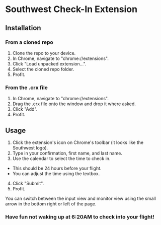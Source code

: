 # Southwest Check-In Extension

## Installation

### From a cloned repo
1. Clone the repo to your device.
2. In Chrome, navigate to "chrome://extensions".
3. Click "Load unpacked extension...".
4. Select the cloned repo folder.
5. Profit.

### From the .crx file
1. In Chrome, navigate to "chrome://extensions".
2. Drag the .crx file onto the window and drop it where asked.
3. Click "Add".
3. Profit.

## Usage
1. Click the extension's icon on Chrome's toolbar (it looks like the Southwest logo).
2. Type in your confirmation, first name, and last name.
3. Use the calendar to select the time to check in.
  - This should be 24 hours before your flight.
  - You can adjust the time using the textbox.
4. Click "Submit".
5. Profit.

You can switch between the input view and monitor view using the small arrow in the bottom right or left of the page.

### Have fun not waking up at 6:20AM to check into your flight!
